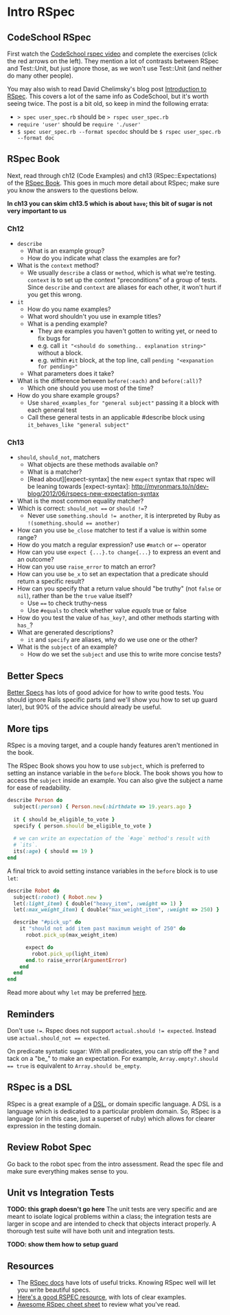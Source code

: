 # Intro RSpec
## CodeSchool RSpec
First watch the [CodeSchool rspec video][codeschool-rspec] and
complete the exercises (click the red arrows on the left). They
mention a lot of contrasts between RSpec and Test::Unit, but just
ignore those, as we won't use Test::Unit (and neither do many other
people).

You may also wish to read David Chelimsky's blog post
[Introduction to RSpec][chelimsky-rspec-intro]. This covers a lot of
the same info as CodeSchool, but it's worth seeing twice. The post is
a bit old, so keep in mind the following errata:

* `> spec user_spec.rb` should be `> rspec user_spec.rb`
* `require 'user'` should be `require './user'`
* `$ spec user_spec.rb --format specdoc` should be `$ rspec user_spec.rb --format doc`

## RSpec Book
Next, read through ch12 (Code Examples) and ch13 (RSpec::Expectations)
of the [RSpec Book][rspec-book]. This goes in much more detail about
RSpec; make sure you know the answers to the questions below.

**In ch13 you can skim ch13.5 which is about `have`; this bit of sugar
is not very important to us**

### Ch12
* `describe`
  * What is an example group?
  * How do you indicate what class the examples are for?
* What is the `context` method?
  * We usually `describe` a class or `method`, which is what we're
    testing. `context` is to set up the context "preconditions" of a
    group of tests. Since `describe` and `context` are aliases for
    each other, it won't hurt if you get this wrong.
* `it`
  * How do you name examples?
  * What word shouldn't you use in example titles?
  * What is a pending example?
    * They are examples you haven't gotten to writing yet, or need to fix bugs for
    * e.g. call `it "<should do something.. explanation string>"` without a block.
    * e.g. within `#it` block, at the top line, call `pending "<expanation for pending>"`
  * What parameters does it take?
* What is the difference between `before(:each)` and `before(:all)`?
  * Which one should you use most of the time?
* How do you share example groups?
  * Use `shared_examples_for "general subject"` passing it a block with each general test
  * Call these general tests in an applicable #describe block using `it_behaves_like "general subject"`

### Ch13

* `should`, `should_not`, matchers
  * What objects are these methods available on?
  * What is a matcher?
  * [Read about][expect-syntax] the new `expect` syntax that rspec will be leaning towards
[expect-syntax]: http://myronmars.to/n/dev-blog/2012/06/rspecs-new-expectation-syntax
* What is the most common equality matcher?
* Which is correct: `should_not ==` or `should !=`?  
  * Never use `something.should != another`, it is interpreted by Ruby as `!(something.should == another)`
* How can you use `be_close` matcher to test if a value is within
  some range?
* How do you match a regular expression? use `#match` or `=~` operator
* How can you use `expect {...}.to change{...}` to express an event
  and an outcome?
* How can you use `raise_error` to match an error?
* How can you use `be_x` to set an expectation that a predicate should
  return a specific result?
* How can you specify that a return value should "be truthy" (not
  `false` or `nil`), rather than be the `true` value itself?
  * Use `==` to check truthy-ness
  * Use `#equals` to check whether value *equals* true or false
* How do you test the value of `has_key?`, and other methods starting
  with `has_`?
* What are generated descriptions?
  * `it` and `specify` are aliases, why do we use one or the other?
* What is the `subject` of an example?
  * How do we set the `subject` and use this to write more concise
    tests?

## Better Specs

[Better Specs][better-specs] has lots of good advice for how to write
good tests. You should ignore Rails specific parts (and we'll show you
how to set up guard later), but 90% of the advice should already be
useful.

[better-specs]: http://betterspecs.org/

## More tips

RSpec is a moving target, and a couple handy features aren't mentioned
in the book.

The RSpec Book shows you how to use `subject`, which is preferred to
setting an instance variable in the `before` block. The book shows you
how to access the `subject` inside an example. You can also give the
subject a name for ease of readability.

```ruby
describe Person do
  subject(:person) { Person.new(:birthdate => 19.years.ago }
  
  it { should be_eligible_to_vote }
  specify { person.should be_eligible_to_vote }
  
  # we can write an expectation of the `#age` method's result with
  # `its`.
  its(:age) { should == 19 }
end
```

A final trick to avoid setting instance variables in the `before`
block is to use `let`:

```ruby
describe Robot do
  subject(:robot) { Robot.new }
  let(:light_item) { double("heavy_item", :weight => 1) }
  let(:max_weight_item) { double("max_weight_item", :weight => 250) }

  describe "#pick_up" do
    it "should not add item past maximum weight of 250" do
      robot.pick_up(max_weight_item)

      expect do
        robot.pick_up(light_item)
      end.to raise_error(ArgumentError)
    end
  end
end
```

Read more about why `let` may be preferred [here][myron-on-let].

## Reminders

Don't use `!=`.  Rspec does not support `actual.should != expected`.  Instead use 
`actual.should_not == expected`.

On predicate syntatic sugar: With all predicates, you can strip off the ? and tack 
on a "be_" to make an expectation.  For example, `Array.empty?.should == true` is equivalent
to `Array.should be_empty`. 

## RSpec is a DSL

RSpec is a great example of a [DSL][dsl-wiki], or domain specific language. 
A DSL is a language which is dedicated to a particular problem domain. 
So, RSpec is a language (or in this case, just a superset of ruby) which allows 
for clearer expression in the testing domain.

## Review Robot Spec

Go back to the robot spec from the intro assessment. Read
the spec file and make sure everything makes sense to you.

## Unit vs Integration Tests
**TODO: this graph doesn't go here**
The unit tests are very specific and are meant to isolate logical
problems within a class; the integration tests are larger in scope and
are intended to check that objects interact properly. A thorough test
suite will have both unit and integration tests.

**TODO: show them how to setup guard**

## Resources
* The [RSpec docs][rspec-docs] have lots of useful tricks. Knowing
  RSpec well will let you write beautiful specs.
* [Here's a good RSPEC resource][monkeyman], with lots of clear examples.
* [Awesome RSpec cheet sheet][rspec-cheat-sheet] to review what you've read.

[monkeyman]: http://rubydoc.info/gems/rspec-mocks/
[codeschool-rspec]: http://rspec.codeschool.com/levels/1
[chelimsky-rspec-intro]: http://blog.davidchelimsky.net/2007/05/14/an-introduction-to-rspec-part-i/
[rspec-book]: http://pragprog.com/book/achbd/the-rspec-book
[rspec-docs]: https://www.relishapp.com/rspec/rspec-core/v/2-4/docs
[myron-on-let]: http://stackoverflow.com/a/5359979
[robot-spec]: ../assessments/00_intro_assessment/robot_spec.rb
[rspec-cheat-sheet]: https://gist.github.com/dnagir/663876
[dsl-wiki]: https://en.wikipedia.org/wiki/Domain-specific_language
